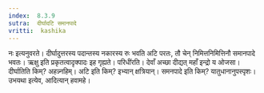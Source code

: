 ```yaml
---
index:  8.3.9
sutra:  दीर्घादटि समानपादे
vritti:  kashika 
---
```


नः इत्यनुवरते। दीर्घादुत्तरस्य पदान्तस्य नकारस्य रुः भवति अटि परतः, तौ चेन् निमित्तनिमित्तिनौ समानपादे भवतः। ऋक्षु इति प्रकृतत्वादृक्पादः इह गृह्यते। परिधींरति। देवाँ अच्छा दीद्यत् महाँ इन्द्रो य ओजसा। दीर्घातिति किम्? अहन्न्नहिम्। अटि इति किम्? इभ्यान् क्षत्रियान्। समनपादे इति किम्? यातुधानानुपस्पृशः। उभयथा इत्येव, आदित्यान् हवामहे।

